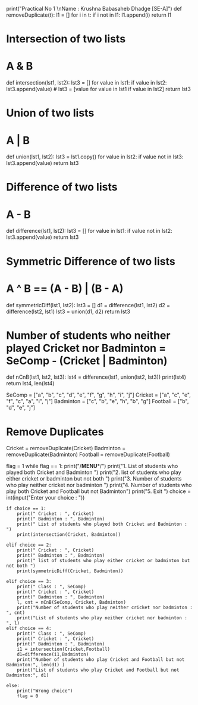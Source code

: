 print("Practical No 1 \nName : Krushna Babasaheb Dhadge [SE-A]")
def removeDuplicate(t):
    l1 = []
    for i in t:
        if i not in l1:
            l1.append(i)
    return l1


# Intersection of two lists
# A & B

def intersection(lst1, lst2):
    lst3 = []
    for value in lst1:
        if value in lst2:
            lst3.append(value)
    # lst3 = [value for value in lst1 if value in lst2]
    return lst3


# Union of two lists
# A | B

def union(lst1, lst2):
    lst3 = lst1.copy()
    for value in lst2:
        if value not in lst3:
            lst3.append(value)
    return lst3


# Difference of two lists
# A - B

def difference(lst1, lst2):
    lst3 = []
    for value in lst1:
        if value not in lst2:
            lst3.append(value)
    return lst3


# Symmetric Difference of two lists
# A ^ B == (A - B) | (B - A)

def symmetricDiff(lst1, lst2):
    lst3 = []
    d1 = difference(lst1, lst2)
    d2 = difference(lst2, lst1)
    lst3 = union(d1, d2)
    return lst3


# Number of students who neither played Cricket nor Badminton = SeComp - (Cricket | Badminton)

def nCnB(lst1, lst2, lst3):
    lst4 = difference(lst1, union(lst2, lst3))
    print(lst4)
    return lst4, len(lst4)

SeComp = ["a", "b", "c", "d", "e", "f", "g", "h", "i", "j"]
Cricket = ["a", "c", "e", "f", "c", "a", "i", "j"]
Badminton = ["c", "b", "e", "h", "b", "g"]
Football = ["b", "d", "e", "j"]

# Remove Duplicates
Cricket = removeDuplicate(Cricket)
Badminton = removeDuplicate(Badminton)
Football = removeDuplicate(Football)

flag = 1
while flag == 1:
    print("/****MENU*****/")
    print("1. List of students who played both Cricket and Badminton ")
    print("2. list of students who play either cricket or badminton but not both ")
    print("3. Number of students who play neither cricket nor badminton ")
    print("4. Number of students who play both Cricket and Football but not Badminton")
    print("5. Exit ")
    choice = int(input("Enter your choice : "))

    if choice == 1:
        print(" Cricket : ", Cricket)
        print(" Badminton : ", Badminton)
        print(" List of students who played both Cricket and Badminton : ")
        print(intersection(Cricket, Badminton))

    elif choice == 2:
        print(" Cricket : ", Cricket)
        print(" Badminton : ", Badminton)
        print(" list of students who play either cricket or badminton but not both ")
        print(symmetricDiff(Cricket, Badminton))

    elif choice == 3:
        print(" Class : ", SeComp)
        print(" Cricket : ", Cricket)
        print(" Badminton : ", Badminton)
        l, cnt = nCnB(SeComp, Cricket, Badminton)
        print("Number of students who play neither cricket nor badminton : ", cnt)
        print("List of students who play neither cricket nor badminton : ", l)
    elif choice == 4:
        print(" Class : ", SeComp)
        print(" Cricket : ", Cricket)
        print(" Badminton : ", Badminton) 
        i1 = intersection(Cricket,Football)
        d1=difference(i1,Badminton)
        print("Number of students who play Cricket and Football but not Badminton:", len(d1) )
        print("List of students who play Cricket and Football but not Badminton:", d1) 

    else:
        print("Wrong choice")
        flag = 0
